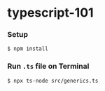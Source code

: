 # typescript-101

### Setup 

```
$ npm install
```


### Run `.ts` file on Terminal

```
$ npx ts-node src/generics.ts
```